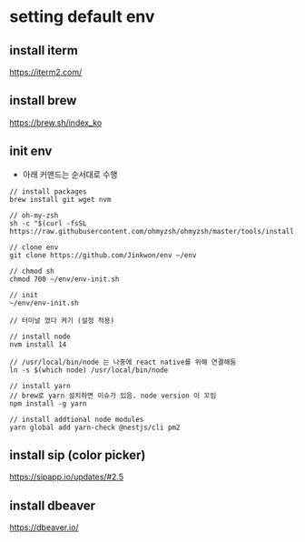 # setting default env

## install iterm
https://iterm2.com/


## install brew
https://brew.sh/index_ko


## init env
- 아래 커맨드는 순서대로 수행
```
// install packages
brew install git wget nvm

// oh-my-zsh
sh -c "$(curl -fsSL https://raw.githubusercontent.com/ohmyzsh/ohmyzsh/master/tools/install.sh)"

// clone env
git clone https://github.com/Jinkwon/env ~/env

// chmod sh
chmod 700 ~/env/env-init.sh

// init
~/env/env-init.sh

// 터미널 껐다 켜기 (설정 적용)

// install node
nvm install 14

// /usr/local/bin/node 는 나중에 react native를 위해 연결해둠
ln -s $(which node) /usr/local/bin/node

// install yarn
// brew로 yarn 설치하면 이슈가 있음. node version 이 꼬임
npm install -g yarn

// install addtional node modules
yarn global add yarn-check @nestjs/cli pm2
```


## install sip (color picker)
https://sipapp.io/updates/#2.5


## install dbeaver
https://dbeaver.io/

